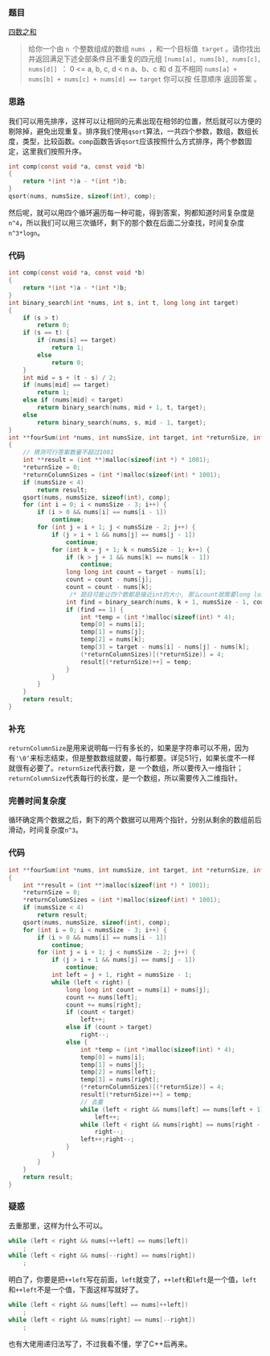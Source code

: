 ### 题目

[四数之和](https://leetcode-cn.com/problems/4sum/)

> 给你一个由 `n `个整数组成的数组 `nums `，和一个目标值` target` 。请你找出并返回满足下述全部条件且不重复的四元组 `[nums[a], nums[b], nums[c], nums[d]] `：
> 0 <= a, b, c, d < n
> a、b、c 和 d 互不相同
> `nums[a] + nums[b] + nums[c] + nums[d] == target`
> 你可以按 任意顺序 返回答案 。

### 思路

我们可以用先排序，这样可以让相同的元素出现在相邻的位置，然后就可以方便的剔除掉，避免出现重复。排序我们使用`qsort`算法，一共四个参数，数组，数组长度，类型，比较函数。`comp`函数告诉`qsort`应该按照什么方式排序，两个参数固定，这里我们按照升序。

```C
int comp(const void *a, const void *b)
{
    return *(int *)a - *(int *)b;
}
qsort(nums, numsSize, sizeof(int), comp);
```

然后呢，就可以用四个循环遍历每一种可能，得到答案，狗都知道时间复杂度是`n^4`，所以我们可以用三次循环，剩下的那个数在后面二分查找，时间复杂度`n^3*logn`。

### 代码

```C
int comp(const void *a, const void *b)
{
    return *(int *)a - *(int *)b;
}
int binary_search(int *nums, int s, int t, long long int target)
{
    if (s > t)
        return 0;
    if (s == t) {
        if (nums[s] == target)
            return 1;
        else
            return 0;
    }
    int mid = s + (t - s) / 2;
    if (nums[mid] == target)
        return 1;
    else if (nums[mid] < target)
        return binary_search(nums, mid + 1, t, target);
    else
        return binary_search(nums, s, mid - 1, target);
}
int **fourSum(int *nums, int numsSize, int target, int *returnSize, int **returnColumnSizes)
{
    // 猜测可行答案数量不超过1001
    int **result = (int **)malloc(sizeof(int *) * 1001);
    *returnSize = 0;
    *returnColumnSizes = (int *)malloc(sizeof(int) * 1001);
    if (numsSize < 4)
        return result;
    qsort(nums, numsSize, sizeof(int), comp);
    for (int i = 0; i < numsSize - 3; i++) {
        if (i > 0 && nums[i] == nums[i - 1])
            continue;
        for (int j = i + 1; j < numsSize - 2; j++) {
            if (j > i + 1 && nums[j] == nums[j - 1])
                continue;
            for (int k = j + 1; k < numsSize - 1; k++) {
                if (k > j + 1 && nums[k] == nums[k - 1])
                    continue;
                long long int count = target - nums[i];
                count = count - nums[j];
                count = count - nums[k];
                 /* 题目可能让四个数都是接近int的大小, 那么count就需要long long int，而且count = target - nums[i] - nums[j] - nums[k] 也会报错，因为每一次减的结果都会存储在前一个数中，照样会溢出。 */
                int find = binary_search(nums, k + 1, numsSize - 1, count);
                if (find == 1) {
                    int *temp = (int *)malloc(sizeof(int) * 4);
                    temp[0] = nums[i];
                    temp[1] = nums[j];
                    temp[2] = nums[k];
                    temp[3] = target - nums[i] - nums[j] - nums[k];
                    (*returnColumnSizes)[(*returnSize)] = 4;
                    result[(*returnSize)++] = temp;
                }
            }
        }
    }
    return result;
}
```

### 补充

`returnColumnSize`是用来说明每一行有多长的，如果是字符串可以不用，因为有`'\0‘`来标志结束，但是整数数组就要，每行都要。详见51行，如果长度不一样就很有必要了。`returnSize`代表行数，是 一个数组，所以要传入一维指针；`returnColumnSize`代表每行的长度，是一个数组，所以需要传入二维指针。

### 完善时间复杂度

循环确定两个数据之后，剩下的两个数据可以用两个指针，分别从剩余的数组前后滑动，时间复杂度`n^3`。
### 代码
```c
int **fourSum(int *nums, int numsSize, int target, int *returnSize, int **returnColumnSizes)
{
    int **result = (int **)malloc(sizeof(int *) * 1001);
    *returnSize = 0;
    *returnColumnSizes = (int *)malloc(sizeof(int) * 1001);
    if (numsSize < 4)
        return result;
    qsort(nums, numsSize, sizeof(int), comp);
    for (int i = 0; i < numsSize - 3; i++) {
        if (i > 0 && nums[i] == nums[i - 1])
            continue;
        for (int j = i + 1; j < numsSize - 2; j++) {
            if (j > i + 1 && nums[j] == nums[j - 1])
                continue;
            int left = j + 1, right = numsSize - 1;
            while (left < right) {
                long long int count = nums[i] + nums[j];
                count += nums[left];
                count += nums[right];
                if (count < target)
                    left++;
                else if (count > target)
                    right--;
                else {
                    int *temp = (int *)malloc(sizeof(int) * 4);
                    temp[0] = nums[i];
                    temp[1] = nums[j];
                    temp[2] = nums[left];
                    temp[3] = nums[right];
                    (*returnColumnSizes)[(*returnSize)] = 4;
                    result[(*returnSize)++] = temp;
                    // 去重
                    while (left < right && nums[left] == nums[left + 1])
                        left++;
                    while (left < right && nums[right] == nums[right - 1])
                        right--;
                    left++;right--;
                }
            }
        }
    }
    return result;
}
```

### 疑惑

去重那里，这样为什么不可以。

```C
while (left < right && nums[++left] == nums[left])
    ;
while (left < right && nums[--right] == nums[right])
    ;
```

明白了，你要是把`++left`写在前面，`left`就变了，`++left`和`left`是一个值，`left`和`++left`不是一个值，下面这样写就好了。

```C
while (left < right && nums[left] == nums[++left])
    ;
while (left < right && nums[right] == nums[--right])
    ;
```

也有大佬用递归法写了，不过我看不懂，学了C++后再来。
